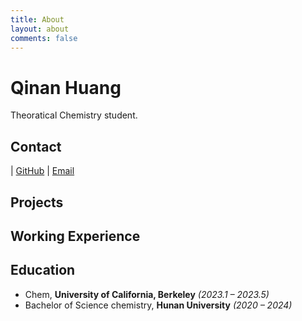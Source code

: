 ```yaml
---
title: About
layout: about
comments: false
---
```

# Qinan Huang

Theoratical Chemistry student.

## Contact

| [GitHub](https://github.com/tetryl-boy)  | [Email](tetryl@hnu.edu.cn) 


## Projects 


## Working Experience



## Education

- Chem, **University of California, Berkeley** *(2023.1 – 2023.5)*
- Bachelor of Science chemistry, **Hunan University** *(2020 – 2024)*
